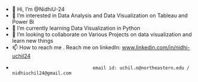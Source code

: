 - 👋 Hi, I’m @NidhiU-24
- 👀 I’m interested in Data Analysis and Data Visualization on Tableau and Power Bi
- 🌱 I’m currently learning Data Visualization in Python
- 💞️ I’m looking to collaborate on Various Projects on data visualization and learn new things
- 📫 How to reach me . Reach me on linkedIn: www.linkedin.com/in/nidhi-uchil24
-                                   email id: uchil.n@northeastern.edu / nidhiuchil24@gmail.com

<!---
NidhiU-24/NidhiU-24 is a ✨ special ✨ repository because its `README.md` (this file) appears on your GitHub profile.
You can click the Preview link to take a look at your changes.
--->
